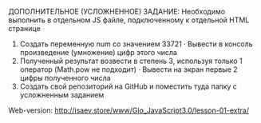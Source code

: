 ДОПОЛНИТЕЛЬНОЕ (УСЛОЖНЕННОЕ) ЗАДАНИЕ:
Необходимо выполнить в отдельном JS файле, подключенному к отдельной HTML странице
1) Создать переменную num со значением 33721
· Вывести в консоль произведение (умножение) цифр этого числа
2) Полученный результат возвести в степень 3, используя только 1 оператор (Math.pow не подходит)
· Вывести на экран первые 2 цифры полученного числа
3) Создать свой репозиторий на GitHub и поместить туда папку с усложненным заданием

Web-version: http://isaev.store/www/Glo_JavaScript3.0/lesson-01-extra/
